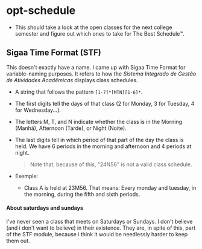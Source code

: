 # opt-schedule

- This should take a look at the open classes for the next college semester and figure out which ones to take for The Best Schedule™.

## Sigaa Time Format (STF)
This doesn't exactly have a name. I came up with Sigaa Time Format for variable-naming purposes. It refers to how the _Sistema Integrado de Gestão de Atividades Acadêmicas_ displays class schedules.

- A string that follows the pattern `[1-7]*[MTN][1-6]*`.
- The first digits tell the days of that class (2 for Monday, 3 for Tuesday, 4 for Wednesday...).
- The letters M, T, and N indicate whether the class is in the Morning (Manhã), Afternoon (Tarde), or Night (Noite).
- The last digits tell in which period of that part of the day the class is held. We have 6 periods in the morning and afternoon and 4 periods at night.
  > Note that, because of this, "24N56" is not a valid class schedule.

- Exemple:
  - Class A is held at 23M56. That means: Every monday and tuesday, in the morning, during the fifth and sixth periods.
 
#### About saturdays and sundays
I've never seen a class that meets on Saturdays or Sundays. I don't believe (and i don't want to believe) in their existence. They are, in spite of this, part of the STF module, because i think it would be needlessly harder to keep them out.
